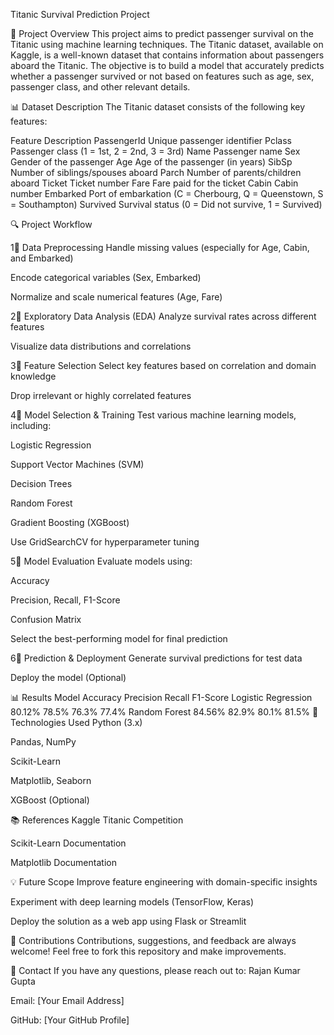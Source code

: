 Titanic Survival Prediction Project

🚀 Project Overview
This project aims to predict passenger survival on the Titanic using machine learning techniques. The Titanic dataset, available on Kaggle, is a well-known dataset that contains information about passengers aboard the Titanic. The objective is to build a model that accurately predicts whether a passenger survived or not based on features such as age, sex, passenger class, and other relevant details.

📊 Dataset Description
The Titanic dataset consists of the following key features:

Feature	Description
PassengerId	Unique passenger identifier
Pclass	Passenger class (1 = 1st, 2 = 2nd, 3 = 3rd)
Name	Passenger name
Sex	Gender of the passenger
Age	Age of the passenger (in years)
SibSp	Number of siblings/spouses aboard
Parch	Number of parents/children aboard
Ticket	Ticket number
Fare	Fare paid for the ticket
Cabin	Cabin number
Embarked	Port of embarkation (C = Cherbourg, Q = Queenstown, S = Southampton)
Survived	Survival status (0 = Did not survive, 1 = Survived)

🔍 Project Workflow

1⃣ Data Preprocessing
Handle missing values (especially for Age, Cabin, and Embarked)

Encode categorical variables (Sex, Embarked)

Normalize and scale numerical features (Age, Fare)

2⃣ Exploratory Data Analysis (EDA)
Analyze survival rates across different features

Visualize data distributions and correlations

3⃣ Feature Selection
Select key features based on correlation and domain knowledge

Drop irrelevant or highly correlated features

4⃣ Model Selection & Training
Test various machine learning models, including:

Logistic Regression

Support Vector Machines (SVM)

Decision Trees

Random Forest

Gradient Boosting (XGBoost)

Use GridSearchCV for hyperparameter tuning

5⃣ Model Evaluation
Evaluate models using:

Accuracy

Precision, Recall, F1-Score

Confusion Matrix

Select the best-performing model for final prediction

6⃣ Prediction & Deployment
Generate survival predictions for test data

Deploy the model (Optional)

📊 Results
Model	Accuracy	Precision	Recall	F1-Score
Logistic Regression	80.12%	78.5%	76.3%	77.4%
Random Forest	84.56%	82.9%	80.1%	81.5%
🔧 Technologies Used
Python (3.x)

Pandas, NumPy

Scikit-Learn

Matplotlib, Seaborn

XGBoost (Optional)

📚 References
Kaggle Titanic Competition

Scikit-Learn Documentation

Matplotlib Documentation

💡 Future Scope
Improve feature engineering with domain-specific insights

Experiment with deep learning models (TensorFlow, Keras)

Deploy the solution as a web app using Flask or Streamlit

🤝 Contributions
Contributions, suggestions, and feedback are always welcome! Feel free to fork this repository and make improvements.

📧 Contact
If you have any questions, please reach out to:
Rajan Kumar Gupta

Email: [Your Email Address]

GitHub: [Your GitHub Profile]
